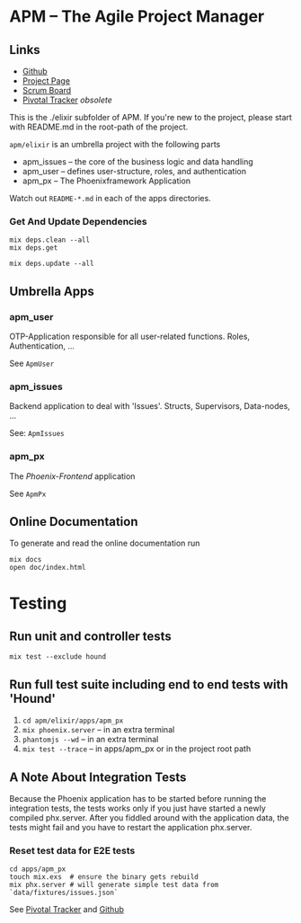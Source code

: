 # APM – The Agile Project Manager

## Links

  * [Github][]
  * [Project Page][]
  * [Scrum Board][]
  * [Pivotal Tracker][] _obsolete_

This is the ./elixir subfolder of APM.
If you're new to the project, please start with README.md in the root-path
of the project.

`apm/elixir` is an umbrella project with the following parts

  * apm_issues – the core of the business logic and data handling
  * apm_user – defines user-structure, roles, and authentication
  * apm_px – The Phoenixframework Application

Watch out `README-*.md` in each of the apps directories.

### Get And Update Dependencies

    mix deps.clean --all
    mix deps.get

    mix deps.update --all

## Umbrella Apps

### apm_user

OTP-Application responsible for all user-related functions.
Roles, Authentication, ...

See `ApmUser`

### apm_issues

Backend application to deal with 'Issues'. 
Structs, Supervisors, Data-nodes, ...

See: `ApmIssues`

### apm_px

The _Phoenix-Frontend_ application

See `ApmPx`

## Online Documentation

To generate and read the online documentation run

    mix docs
    open doc/index.html

# Testing

## Run unit and controller tests

    mix test --exclude hound

## Run full test suite including end to end tests with 'Hound'

  1. `cd apm/elixir/apps/apm_px`
  2. `mix phoenix.server` – in an extra terminal
  3. `phantomjs --wd`     – in an extra terminal
  4. `mix test --trace`   – in apps/apm_px or in the project root path


## A Note About Integration Tests

Because the Phoenix application has to be started before running the integration tests,
the tests works only if you just have started a newly compiled phx.server. After you
fiddled around with the application data, the tests might fail and you have to restart
the application phx.server.

### Reset test data for E2E tests

    cd apps/apm_px
    touch mix.exs  # ensure the binary gets rebuild
    mix phx.server # will generate simple test data from `data/fixtures/issues.json`


 See [Pivotal Tracker][] and [Github][]

[Github]: https://github.com/TheProgrammingKitchen/apm
[Pivotal Tracker]: https://www.pivotaltracker.com/n/projects/2079917
[Project Page]: https://theprogrammingkitchen.github.io/apm/
[Scrum Board]: https://app.zenhub.com/workspace/o/theprogrammingkitchen/apm/boards?repos=98336128
